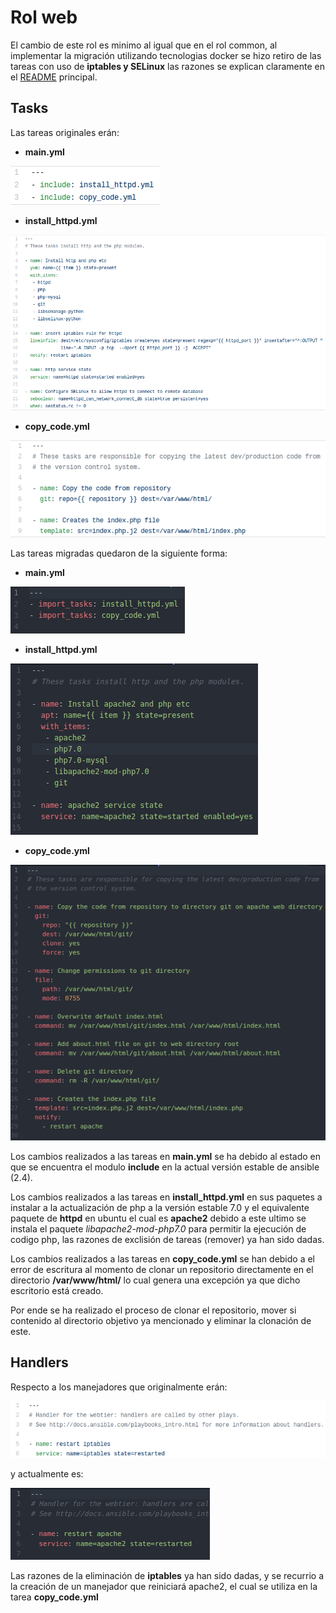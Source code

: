 # Rol web #

El cambio de este rol es minimo al igual que en el rol common, al implementar la migración utilizando tecnologias docker se hizo retiro de las tareas con uso de **iptables y SELinux** las razones se explican claramente en el [README](https://github.com/jrnp97/ansible-to-migrate/blob/master/README.md#migraci%C3%B3n-de-scripts) principal.

## Tasks ##

Las tareas originales erán:

- **main.yml**

![alt-text](../../img/web_task_pre.png)

- **install_httpd.yml**

![alt-text](../../img/web_task_pre2.png)

- **copy_code.yml**

![alt-text](../../img/web_task_pre3.png)

Las tareas migradas quedaron de la siguiente forma:

- **main.yml**

![alt-text](../../img/web_task_now.png)

- **install_httpd.yml**

![alt-text](../../img/web_task_now2.png)

- **copy_code.yml**

![alt-text](../../img/web_task_now3.png)

Los cambios realizados a las tareas en **main.yml** se ha debido al estado en que se encuentra el modulo **include** en la actual versión estable de ansible (2.4).

Los cambios realizados a las tareas en **install_httpd.yml** en sus paquetes a instalar a la actualización de php a la versión estable 7.0 y el equivalente paquete de **httpd** en ubuntu el cual es **apache2** debido a este ultimo se instala el paquete *libapache2-mod-php7.0* para permitir la ejecución de codigo php, las razones de exclisión de tareas (remover) ya han sido dadas.

Los cambios realizados a las tareas en **copy_code.yml** se han debido a el error de escritura al momento de clonar un repositorio directamente en el directorio **/var/www/html/** lo cual genera una excepción ya que dicho escritorio está creado.

Por ende se ha realizado el proceso de clonar el repositorio, mover si contenido al directorio objetivo ya mencionado y eliminar la clonación de este.

## Handlers ##

Respecto a los manejadores que originalmente erán:

![alt-text](../../img/web_handlers_pre.png)

y actualmente es:

![alt-text](../../img/web_handlers_now.png)

Las razones de la eliminación de **iptables** ya han sido dadas, y se recurrio a la creación de un manejador que reiniciará apache2, el cual se utiliza en la tarea **copy_code.yml**
